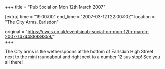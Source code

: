 +++
title = "Pub Social on Mon 12th March 2007"

[extra]
time = "19:00:00"
end_time = "2007-03-12T22:00:00Z"
location = "The City Arms, Earlsdon"

original = "https://uwcs.co.uk/events/pub-social-on-mon-12th-march-2007-1474488989359/"    
+++

The City arms is the wetherspoons at the bottom of Earlsdon High Street next to the mini roundabout and right next to a number 12 bus stop\! See you all there\!

